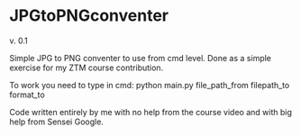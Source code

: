 # JPGtoPNGconventer
v. 0.1

Simple JPG to PNG conventer to use from cmd level.
Done as a simple exercise for my ZTM course contribution.

To work you need to type in cmd:
python main.py file_path_from filepath_to format_to

Code written entirely by me with no help from the course video and with big help from Sensei Google.
